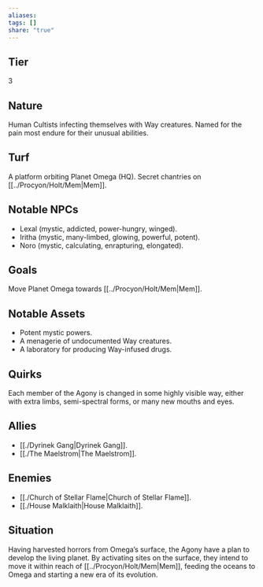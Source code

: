 ```yaml
---
aliases: 
tags: []
share: "true"
---
```

## Tier

3

## Nature

Human Cultists infecting themselves with Way creatures. Named for the pain most endure for their unusual abilities.

## Turf

A platform orbiting Planet Omega (HQ). Secret chantries on [[../Procyon/Holt/Mem|Mem]].

## Notable NPCs

- Lexal (mystic, addicted, power-hungry, winged).
- Iritha (mystic, many-limbed, glowing, powerful, potent).
- Noro (mystic, calculating, enrapturing, elongated).


## Goals

Move Planet Omega towards [[../Procyon/Holt/Mem|Mem]].

## Notable Assets

- Potent mystic powers.
- A menagerie of undocumented Way creatures.
- A laboratory for producing Way-infused drugs.


## Quirks

Each member of the Agony is changed in some highly visible way, either with extra limbs, semi-spectral forms, or many new mouths and eyes.

## Allies

- [[./Dyrinek Gang|Dyrinek Gang]].
- [[./The Maelstrom|The Maelstrom]].


## Enemies

- [[./Church of Stellar Flame|Church of Stellar Flame]].
- [[./House Malklaith|House Malklaith]].


## Situation

Having harvested horrors from Omega’s surface, the Agony have a plan to develop the living planet. By activating sites on the surface, they intend to move it within reach of [[../Procyon/Holt/Mem|Mem]], feeding the oceans to Omega and starting a new era of its evolution.
